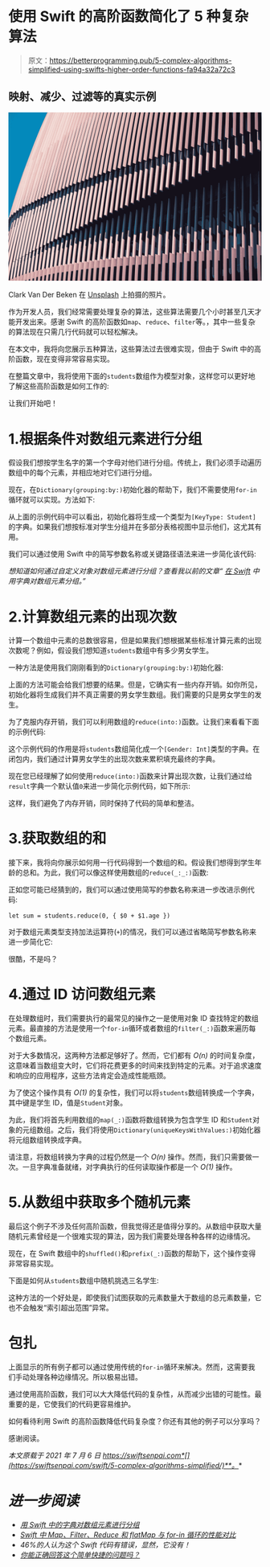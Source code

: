 # 使用 Swift 的高阶函数简化了 5 种复杂算法

> 原文：<https://betterprogramming.pub/5-complex-algorithms-simplified-using-swifts-higher-order-functions-fa94a32a72c3>

## 映射、减少、过滤等的真实示例

![](img/99a03ee6fcd3f5fec23aed1adc6af0bd.png)

Clark Van Der Beken 在 [Unsplash](https://unsplash.com?utm_source=medium&utm_medium=referral) 上拍摄的照片。

作为开发人员，我们经常需要处理复杂的算法，这些算法需要几个小时甚至几天才能开发出来。感谢 Swift 的高阶函数如`map`、`reduce`、`filter`等。，其中一些复杂的算法现在只需几行代码就可以轻松解决。

在本文中，我将向您展示五种算法，这些算法过去很难实现，但由于 Swift 中的高阶函数，现在变得非常容易实现。

在整篇文章中，我将使用下面的`students`数组作为模型对象，这样您可以更好地了解这些高阶函数是如何工作的:

让我们开始吧！

# 1.根据条件对数组元素进行分组

假设我们想按学生名字的第一个字母对他们进行分组。传统上，我们必须手动遍历数组中的每个元素，并相应地对它们进行分组。

现在，在`Dictionary(grouping:by:)`初始化器的帮助下，我们不需要使用`for-in`循环就可以实现。方法如下:

从上面的示例代码中可以看出，初始化器将生成一个类型为`[KeyType: Student]`的字典。如果我们想按标准对学生分组并在多部分表格视图中显示他们，这尤其有用。

我们可以通过使用 Swift 中的简写参数名称或关键路径语法来进一步简化该代码:

*想知道如何通过自定义对象对数组元素进行分组？查看我以前的文章“* [*在 Swift*](https://swiftsenpai.com/swift/group-array-elements-with-dictionary/) *中用字典对数组元素分组。”*

# 2.计算数组元素的出现次数

计算一个数组中元素的总数很容易，但是如果我们想根据某些标准计算元素的出现次数呢？例如，假设我们想知道`students`数组中有多少男女学生。

一种方法是使用我们刚刚看到的`Dictionary(grouping:by:)`初始化器:

上面的方法可能会给我们想要的结果。但是，它确实有一些内存开销。如你所见，初始化器将生成我们并不真正需要的男女学生数组。我们需要的只是男女学生的发生。

为了克服内存开销，我们可以利用数组的`reduce(into:)`函数。让我们来看看下面的示例代码:

这个示例代码的作用是将`students`数组简化成一个`[Gender: Int]`类型的字典。在闭包内，我们通过计算男女学生的出现次数来累积填充最终的字典。

现在您已经理解了如何使用`reduce(into:)`函数来计算出现次数，让我们通过给`result`字典一个默认值`0`来进一步简化示例代码，如下所示:

这样，我们避免了内存开销，同时保持了代码的简单和整洁。

# 3.获取数组的和

接下来，我将向你展示如何用一行代码得到一个数组的和。假设我们想得到学生年龄的总和。为此，我们可以像这样使用数组的`reduce(_:_:)`函数:

正如您可能已经猜到的，我们可以通过使用简写的参数名称来进一步改进示例代码:

```
let sum = students.reduce(0, { $0 + $1.age })
```

对于数组元素类型支持加法运算符(`+`)的情况，我们可以通过省略简写参数名称来进一步简化它:

很酷，不是吗？

# 4.通过 ID 访问数组元素

在处理数组时，我们需要执行的最常见的操作之一是使用对象 ID 查找特定的数组元素。最直接的方法是使用一个`for-in`循环或者数组的`filter(_:)`函数来遍历每个数组元素。

对于大多数情况，这两种方法都足够好了。然而，它们都有 *O(n)* 的时间复杂度，这意味着当数组变大时，它们将花费更多的时间来找到特定的元素。对于追求速度和响应的应用程序，这些方法肯定会造成性能瓶颈。

为了使这个操作具有 *O(1)* 的复杂性，我们可以将`students`数组转换成一个字典，其中键是学生 ID，值是`Student`对象。

为此，我们将首先利用数组的`map(_:)`函数将数组转换为包含学生 ID 和`Student`对象的元组数组。之后，我们将使用`Dictionary(uniqueKeysWithValues:)`初始化器将元组数组转换成字典。

请注意，将数组转换为字典的过程仍然是一个 *O(n)* 操作。然而，我们只需要做一次。一旦字典准备就绪，对字典执行的任何读取操作都是一个 *O(1)* 操作。

# 5.从数组中获取多个随机元素

最后这个例子不涉及任何高阶函数，但我觉得还是值得分享的。从数组中获取大量随机元素曾经是一个很难实现的算法，因为我们需要处理各种各样的边缘情况。

现在，在 Swift 数组中的`shuffled()`和`prefix(_:)`函数的帮助下，这个操作变得非常容易实现。

下面是如何从`students`数组中随机挑选三名学生:

这种方法的一个好处是，即使我们试图获取的元素数量大于数组的总元素数量，它也不会触发“索引超出范围”异常。

# 包扎

上面显示的所有例子都可以通过使用传统的`for-in`循环来解决。然而，这需要我们手动处理各种边缘情况。所以极易出错。

通过使用高阶函数，我们可以大大降低代码的复杂性，从而减少出错的可能性。最重要的是，它使我们的代码更容易维护。

如何看待利用 Swift 的高阶函数降低代码复杂度？你还有其他的例子可以分享吗？

感谢阅读。

*本文原载于 2021 年 7 月 6 日 https://swiftsenpai.com*[](https://swiftsenpai.com/swift/5-complex-algorithms-simplified/)**。**

# *进一步阅读*

*   *[用 Swift 中的字典对数组元素进行分组](https://swiftsenpai.com/swift/group-array-elements-with-dictionary/)*
*   *[Swift 中 Map、Filter、Reduce 和 flatMap 与 for-in 循环的性能对比](https://www.skoumal.com/en/performance-of-built-in-higher-order-functions-map-filter-reduce-and-flatmap-vs-for-in-loop-in-swift/)*
*   *46%的人认为这个 Swift 代码有错误，显然，它没有！*
*   *[你能正确回答这个简单快捷的问题吗？](https://swiftsenpai.com/swift/can-you-answer-this-simple-swift-question-correctly/)*
